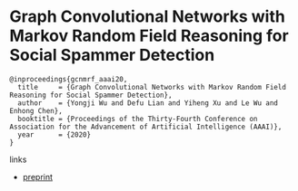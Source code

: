 # Graph Convolutional Networks with Markov Random Field Reasoning for Social Spammer Detection

```
@inproceedings{gcnmrf_aaai20,
  title     = {Graph Convolutional Networks with Markov Random Field Reasoning for Social Spammer Detection},
  author    = {Yongji Wu and Defu Lian and Yiheng Xu and Le Wu and Enhong Chen},
  booktitle = {Proceedings of the Thirty-Fourth Conference on Association for the Advancement of Artificial Intelligence (AAAI)},
  year      = {2020}
}
```

links
- [preprint](http://staff.ustc.edu.cn/~liandefu/paper/aaai2020_spammer.pdf)

